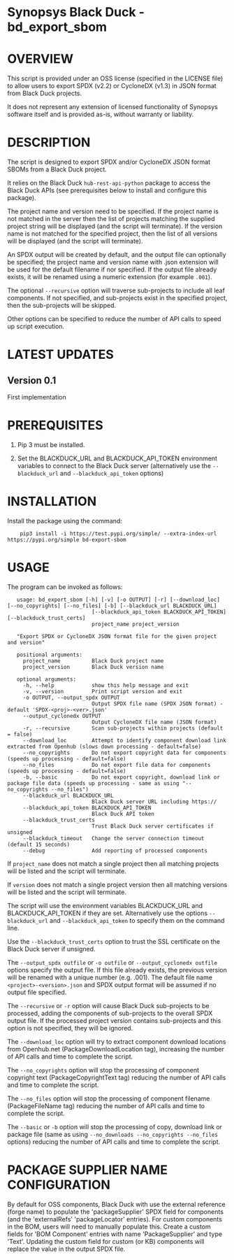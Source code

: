 # Synopsys Black Duck - bd_export_sbom
# OVERVIEW

This script is provided under an OSS license (specified in the LICENSE file) to allow users to export SPDX (v2.2) or CycloneDX (v1.3) in JSON format from Black Duck projects.

It does not represent any extension of licensed functionality of Synopsys software itself and is provided as-is, without warranty or liability.

# DESCRIPTION

The script is designed to export SPDX and/or CycloneDX JSON format SBOMs from a Black Duck project.

It relies on the Black Duck `hub-rest-api-python` package to access the Black Duck APIs (see prerequisites below to install and configure this package).

The project name and version need to be specified. If the project name is not matched in the server then the list of projects matching the supplied project string will be displayed (and the script will terminate). If the version name is not matched for the specified project, then the list of all versions will be displayed  (and the script will terminate).

An SPDX output will be created by default, and the output file can optionally be specified; the project name and version name with .json extension will be used for the default filename if nor specified. If the output file already exists, it will be renamed using a numeric extension (for example `.001`).

The optional `--recursive` option will traverse sub-projects to include all leaf components. If not specified, and sub-projects exist in the specified project, then the sub-projects will be skipped.

Other options can be specified to reduce the number of API calls to speed up script execution.

# LATEST UPDATES
## Version 0.1

First implementation

# PREREQUISITES

1. Pip 3 must be installed.

2. Set the BLACKDUCK_URL and BLACKDUCK_API_TOKEN environment variables to connect to the Black Duck server (alternatively use the `--blackduck_url` and `--blackduck_api_token` options)

# INSTALLATION

Install the package using the command:

        pip3 install -i https://test.pypi.org/simple/ --extra-index-url https://pypi.org/simple bd-export-sbom

# USAGE

The program can be invoked as follows:

       usage: bd_export_sbom [-h] [-v] [-o OUTPUT] [-r] [--download_loc] [--no_copyrights] [--no_files] [-b] [--blackduck_url BLACKDUCK_URL]
                               [--blackduck_api_token BLACKDUCK_API_TOKEN] [--blackduck_trust_certs]
                               project_name project_version

       "Export SPDX or CycloneDX JSON format file for the given project and version"

       positional arguments:
         project_name          Black Duck project name
         project_version       Black Duck version name

       optional arguments:
         -h, --help            show this help message and exit
         -v, --version         Print script version and exit
         -o OUTPUT, --output_spdx OUTPUT
                               Output SPDX file name (SPDX JSON format) - default 'SPDX-<proj>-<ver>.json'
         --output_cyclonedx OUTPUT
                               Output CycloneDX file name (JSON format)
         -r, --recursive       Scan sub-projects within projects (default = false)
         --download_loc        Attempt to identify component download link extracted from Openhub (slows down processing - default=false)
         --no_copyrights       Do not export copyright data for components (speeds up processing - default=false)
         --no_files            Do not export file data for components (speeds up processing - default=false)
         -b, --basic           Do not export copyright, download link or package file data (speeds up processing - same as using "--no_copyrights --no_files")
         --blackduck_url BLACKDUCK_URL
                               Black Duck server URL including https://
         --blackduck_api_token BLACKDUCK_API_TOKEN
                               Black Duck API token
         --blackduck_trust_certs
                               Trust Black Duck server certificates if unsigned
         --blackduck_timeout   Change the server connection timeout (default 15 seconds)
         --debug               Add reporting of processed components


If `project_name` does not match a single project then all matching projects will be listed and the script will terminate.

If `version` does not match a single project version then all matching versions will be listed and the script will terminate.

The script will use the environment variables BLACKDUCK_URL and BLACKDUCK_API_TOKEN if they are set. Alternatively use the options `--blackduck_url` and `--blackduck_api_token` to specify them on the command line.

Use the `--blackduck_trust_certs` option to trust the SSL certificate on the Black Duck server if unsigned.

The `--output_spdx outfile` or `-o outfile` or `--output_cyclonedx outfile` options specify the output file. If this file already exists, the previous version will be renamed with a unique number (e.g. .001). The default file name `<project>-<version>.json` and SPDX output format will be assumed if no output file specified.

The `--recursive` or `-r` option will cause Black Duck sub-projects to be processed, adding the components of sub-projects to the overall SPDX output file. If the processed project version contains sub-projects and this option is not specified, they will be ignored.

The `--download_loc` option will try to extract component download locations from Openhub.net (PackageDownloadLocation tag), increasing the number of API calls and time to complete the script.

The `--no_copyrights` option will stop the processing of component copyright text (PackageCopyrightText tag) reducing the number of API calls and time to complete the script.

The `--no_files` option will stop the processing of component filename (PackageFileName tag) reducing the number of API calls and time to complete the script.

The `--basic` or `-b` option will stop the processing of copy, download link or package file (same as using `--no_downloads --no_copyrights --no_files` options) reducing the number of API calls and time to complete the script.

# PACKAGE SUPPLIER NAME CONFIGURATION

By default for OSS components, Black Duck with use the external reference (forge name) to populate the 'packageSupplier' SPDX field for components (and the 'externalRefs' 'packageLocator' entries).
For custom components in the BOM, users will need to manually populate this.
Create a custom fields for 'BOM Component' entries with name 'PackageSupplier' and type 'Text'.
Updating the custom field for custom (or KB) components will replace the value in the output SPDX file.

